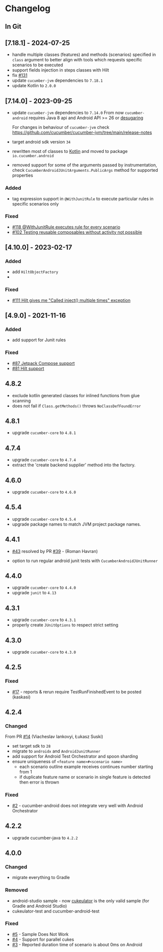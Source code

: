 # Changelog

## In Git

## [7.18.1] - 2024-07-25

* handle multiple classes (features) and methods (scenarios) specified in `class` argument to better align with tools which requests specific scenarios to be executed
* support fields injection in steps classes with Hilt
* fix [#131](https://github.com/cucumber/cucumber-android/issues/131)
* update `cucumber-jvm` dependencies to `7.18.1`
* update Kotlin to `2.0.0`

## [7.14.0] - 2023-09-25


* update `cucumber-jvm` dependencies to `7.14.0`
  From now `cucumber-android` requires Java 8 api and Android API >= 26 or [desugaring](https://developer.android.com/studio/write/java8-support-table)

  For changes in behaviour of `cucumber-jvm` check https://github.com/cucumber/cucumber-jvm/tree/main/release-notes
* target android sdk version `34`
* rewritten most of classes to [Kotlin](https://kotlinlang.org/) and moved to package `io.cucumber.android`
* removed support for some of the arguments passed by instrumentation, check `CucumberAndroidJUnitArguments.PublicArgs` method for supported properties

### Added

* tag expression support in `@WithJunitRule` to execute particular rules in specific scenarios only

### Fixed

* [#118 @WithJunitRule executes rule for every scenario](https://github.com/cucumber/cucumber-android/issues/118)
* [#102 Testing reusable composables without activity not possible](https://github.com/cucumber/cucumber-android/issues/102)


## [4.10.0] - 2023-02-17

### Added

* add `HiltObjectFactory`
* 
### Fixed
* [#111 Hilt gives me "Called inject() multiple times" exception](https://github.com/cucumber/cucumber-android/issues/111)

## [4.9.0] - 2021-11-16

### Added

* add support for Junit rules

### Fixed
* [#87 Jetpack Compose support](https://github.com/cucumber/cucumber-android/issues/87)
* [#81 Hilt support](https://github.com/cucumber/cucumber-android/issues/81)

## 4.8.2
* exclude kotlin generated classes for inlined functions from glue scanning
* does not fail if `Class.getMethods()` throws `NoClassDefFoundError`

## 4.8.1
* upgrade `cucumber-core` to `4.8.1`

## 4.7.4
* upgrade `cucumber-core` to `4.7.4`
* extract the 'create backend supplier' method into the factory.

## 4.6.0
* upgrade `cucumber-core` to `4.6.0`

## 4.5.4
* upgrade `cucumber-core` to `4.5.4`
* upgrade package names to match JVM project package names.

## 4.4.1
* [#43](https://github.com/cucumber/cucumber-android/issues/43) resolved by PR [#39](https://github.com/cucumber/cucumber-android/pull/39) - (Roman Havran)
 - option to run regular android junit tests with `CucumberAndroidJUnitRunner`

## 4.4.0
* upgrade `cucumber-core` to `4.4.0`
* upgrade `junit` to `4.13`

## 4.3.1
* upgrade `cucumber-core` to `4.3.1`
* properly create `JUnitOptions` to respect strict setting

## 4.3.0
* upgrade `cucumber-core` to `4.3.0`

## 4.2.5
### Fixed

* [#17](https://github.com/cucumber/cucumber-android/pull/17) - reports & rerun require TestRunFinishedEvent to be posted (kaskasi)

## 4.2.4
### Changed
From PR [#14](https://github.com/cucumber/cucumber-android/pull/14) (Viacheslav Iankovyi, Łukasz Suski)
  * set target sdk to `28`
  * migrate to `androidx` and `AndroidJunitRunner`
  * add support for Android Test Orchestrator and spoon sharding
  * ensure uniqueness of `<feature name>#<scenario name>`
    * each scenario outline example receives continues number starting from 1
    * if duplicate feature name or scenario in single feature is detected then error is thrown 
     
### Fixed
  * [#2](https://github.com/cucumber/cucumber-android/issues/2) - cucumber-android does not integrate very well with Android Orchestrator

## 4.2.2

 * upgrade cucumber-java to `4.2.2`

## 4.0.0

### Changed
 * migrate everything to Gradle
 
### Removed
  * android-studio sample - now [cukeulator](https://github.com/cucumber/cucumber-android/tree/master/cukeulator) is the only valid sample (for Gradle and Android Studio)
  * cukeulator-test and cucumber-android-test

### Fixed
 * [#5](https://github.com/cucumber/cucumber-android/issues/5) - Sample Does Not Work
 * [#4](https://github.com/cucumber/cucumber-android/issues/4) - Support for parallel cukes 
 * [#3](https://github.com/cucumber/cucumber-android/issues/3) - Reported duration time of scenario is about 0ms on Android  